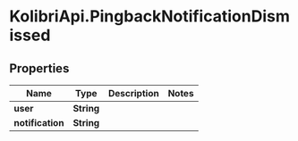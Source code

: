 # KolibriApi.PingbackNotificationDismissed

## Properties
Name | Type | Description | Notes
------------ | ------------- | ------------- | -------------
**user** | **String** |  | 
**notification** | **String** |  | 


